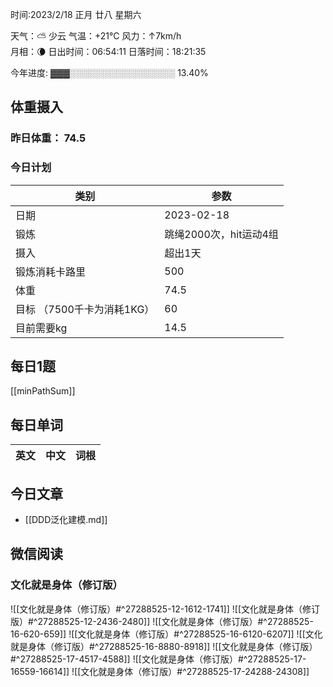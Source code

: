 
时间:2023/2/18 正月 廿八 星期六

天气：⛅️  少云 气温：+21°C 风力：↑7km/h  
月相：🌘 日出时间：06:54:11 日落时间：18:21:35

今年进度: ▓▓▓░░░░░░░░░░░░░░░░░ 13.40%

## 体重摄入

### 昨日体重： 74.5
### 今日计划
| 类别           | 参数                    |
| -------------- | ----------------------- |
| 日期           | 2023-02-18               |
| 锻炼           |   跳绳2000次，hit运动4组           |
| 摄入           | 超出1天 |
| 锻炼消耗卡路里 | 500 |
| 体重           |  74.5                      |
| 目标   （7500千卡为消耗1KG）        | 60                      |
| 目前需要kg              |   14.5                       |

## 每日1题

[[minPathSum]]

## 每日单词

| 英文       | 中文       |词根|
| ---------- | ---------- | ---|


## 今日文章
- [[DDD泛化建模.md]]

## 微信阅读

<!-- start of weread -->

### 文化就是身体（修订版）
![[文化就是身体（修订版）#^27288525-12-1612-1741]]
![[文化就是身体（修订版）#^27288525-12-2436-2480]]
![[文化就是身体（修订版）#^27288525-16-620-659]]
![[文化就是身体（修订版）#^27288525-16-6120-6207]]
![[文化就是身体（修订版）#^27288525-16-8880-8918]]
![[文化就是身体（修订版）#^27288525-17-4517-4588]]
![[文化就是身体（修订版）#^27288525-17-16559-16614]]
![[文化就是身体（修订版）#^27288525-17-24288-24308]]

<!-- end of weread -->
